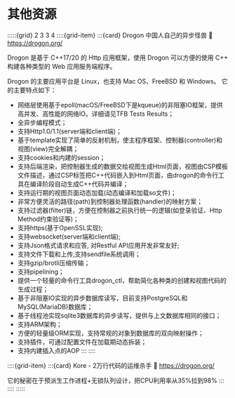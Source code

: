 # 其他资源

:::::{grid} 2 3 3 4
::::{grid-item}
:::{card}  Drogon 中国人自己的异步怪兽
:link: https://drogon.org/

Drogon 是基于 C++17/20 的 Http 应用框架，使用 Drogon 可以方便的使用 C++ 构建各种类型的 Web 应用服务端程序。

Drogon 的主要应用平台是 Linux，也支持 Mac OS、FreeBSD 和 Windows。
它的主要特点如下：

- 网络层使用基于epoll(macOS/FreeBSD下是kqueue)的非阻塞IO框架，提供高并发、高性能的网络IO。详细请见TFB Tests Results；
- 全异步编程模式；
- 支持Http1.0/1.1(server端和client端)；
- 基于template实现了简单的反射机制，使主程序框架、控制器(controller)和视图(view)完全解耦；
- 支持cookies和内建的session；
- 支持后端渲染，把控制器生成的数据交给视图生成Html页面，视图由CSP模板文件描述，通过CSP标签把C++代码嵌入到Html页面，由drogon的命令行工具在编译阶段自动生成C++代码并编译；
- 支持运行期的视图页面动态加载(动态编译和加载so文件)；
- 非常方便灵活的路径(path)到控制器处理函数(handler)的映射方案；
- 支持过滤器(filter)链，方便在控制器之前执行统一的逻辑(如登录验证、Http Method约束验证等)；
- 支持https(基于OpenSSL实现);
- 支持websocket(server端和client端);
- 支持Json格式请求和应答, 对Restful API应用开发非常友好;
- 支持文件下载和上传,支持sendfile系统调用；
- 支持gzip/brotli压缩传输；
- 支持pipelining；
- 提供一个轻量的命令行工具drogon_ctl，帮助简化各种类的创建和视图代码的生成过程；
- 基于非阻塞IO实现的异步数据库读写，目前支持PostgreSQL和MySQL(MariaDB)数据库；
- 基于线程池实现sqlite3数据库的异步读写，提供与上文数据库相同的接口；
- 支持ARM架构；
- 方便的轻量级ORM实现，支持常规的对象到数据库的双向映射操作；
- 支持插件，可通过配置文件在加载期动态拆装；
- 支持内建插入点的AOP
:::
::::


::::{grid-item}
:::{card}  Kore - 2万行代码的运维杀手
:link: https://drogon.org/

它的秘密在于预派生工作进程+无锁队列设计，把CPU利用率从35%拉到98%
:::
::::
:::::